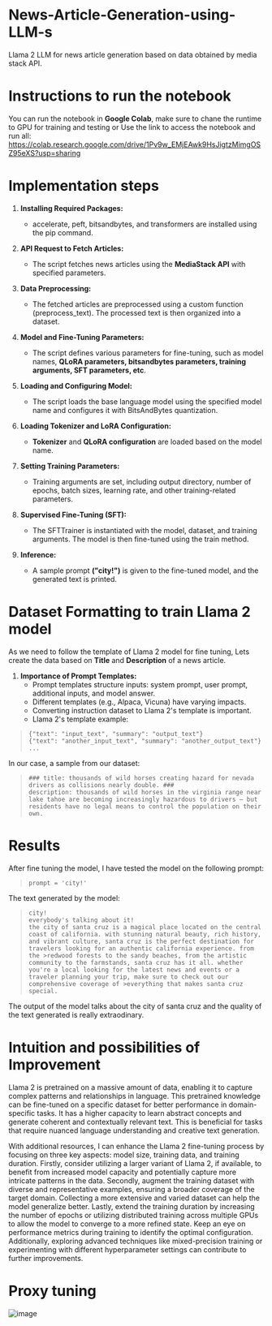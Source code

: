 # News-Article-Generation-using-LLM-s
Llama 2 LLM for news article generation based on data obtained by media stack API.  

# Instructions to run the notebook
You can run the notebook in **Google Colab**, make sure to chane the runtime to GPU for training and testing or Use the link to access the notebook and run all: https://colab.research.google.com/drive/1Pv9w_EMjEAwk9HsJigtzMimgOSZ95eXS?usp=sharing

# Implementation steps
1. **Installing Required Packages:**
    - accelerate, peft, bitsandbytes, and transformers are installed using the pip command.

2. **API Request to Fetch Articles:**
   - The script fetches news articles using the **MediaStack API** with specified parameters.

3. **Data Preprocessing:**
   - The fetched articles are preprocessed using a custom function (preprocess_text). The processed text is then organized into a dataset.

4. **Model and Fine-Tuning Parameters:**
   - The script defines various parameters for fine-tuning, such as model names, **QLoRA parameters, bitsandbytes parameters, training arguments, SFT parameters, etc**.

5. **Loading and Configuring Model:**
   - The script loads the base language model using the specified model name and configures it with BitsAndBytes quantization.

6. **Loading Tokenizer and LoRA Configuration:**
   - **Tokenizer** and **QLoRA configuration** are loaded based on the model name.

7. **Setting Training Parameters:**
   - Training arguments are set, including output directory, number of epochs, batch sizes, learning rate, and other training-related parameters.

8. **Supervised Fine-Tuning (SFT):**
   - The SFTTrainer is instantiated with the model, dataset, and training arguments. The model is then fine-tuned using the train method.

9. **Inference:**
   - A sample prompt **("city!")** is given to the fine-tuned model, and the generated text is printed.

# Dataset Formatting to train Llama 2 model
As we need to follow the template of Llama 2 model for fine tuning, Lets create the data based on **Title** and **Description** of a news article.
1. **Importance of Prompt Templates:**
   - Prompt templates structure inputs: system prompt, user prompt, additional inputs, and model answer.
   - Different templates (e.g., Alpaca, Vicuna) have varying impacts.
   - Converting instruction dataset to Llama 2's template is important.
   - Llama 2's template example:
>```
> {"text": "input_text", "summary": "output_text"}
> {"text": "another_input_text", "summary": "another_output_text"}
> ...

In our case, a sample from our dataset:
>```
>### title: thousands of wild horses creating hazard for nevada drivers as collisions nearly double. ### 
>description: thousands of wild horses in the virginia range near lake tahoe are becoming increasingly hazardous to drivers — but residents have no legal means to control the population on their own.

# Results
After fine tuning the model, I have tested the model on the following prompt:
>```
>prompt = 'city!'

The text generated by the model:
>```
>city!
>everybody's talking about it!
>the city of santa cruz is a magical place located on the central coast of california. with stunning natural beauty, rich history, and vibrant culture, santa cruz is the perfect destination for travelers looking for an authentic california experience. from the >redwood forests to the sandy beaches, from the artistic community to the farmstands, santa cruz has it all. whether you're a local looking for the latest news and events or a traveler planning your trip, make sure to check out our comprehensive coverage of >everything that makes santa cruz special.

The output of the model talks about the city of santa cruz and the quality of the text generated is really extraodinary.

# Intuition and possibilities of Improvement
Llama 2 is pretrained on a massive amount of data, enabling it to capture complex patterns and relationships in language. This pretrained knowledge can be fine-tuned on a specific dataset for better performance in domain-specific tasks. It has a higher capacity to learn abstract concepts and generate coherent and contextually relevant text. This is beneficial for tasks that require nuanced language understanding and creative text generation.

With additional resources, I can enhance the Llama 2 fine-tuning process by focusing on three key aspects: model size, training data, and training duration. Firstly, consider utilizing a larger variant of Llama 2, if available, to benefit from increased model capacity and potentially capture more intricate patterns in the data. Secondly, augment the training dataset with diverse and representative examples, ensuring a broader coverage of the target domain. Collecting a more extensive and varied dataset can help the model generalize better. Lastly, extend the training duration by increasing the number of epochs or utilizing distributed training across multiple GPUs to allow the model to converge to a more refined state. Keep an eye on performance metrics during training to identify the optimal configuration. Additionally, exploring advanced techniques like mixed-precision training or experimenting with different hyperparameter settings can contribute to further improvements.

# Proxy tuning
![image](https://github.com/KVishnuVardhanR/News-Article-Generation-using-LLM-s/assets/33771427/1ea86d51-52f5-4a89-bc4c-a511486b39f7)

